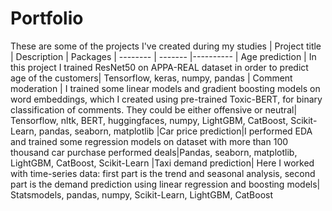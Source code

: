 # Portfolio
These are some of the projects I've created during my studies 
| Project title | Description | Packages
| -------- | ------- |----------
| Age prediction  | In this project I trained ResNet50 on APPA-REAL dataset in order to predict age of the customers| Tensorflow, keras, numpy, pandas
| Comment moderation | I trained some linear models and gradient boosting models on word embeddings, which I created using pre-trained Toxic-BERT, for binary classification of comments. They could be either offensive or neutral| Tensorflow, nltk, BERT, huggingfaces, numpy, LightGBM, CatBoost, Scikit-Learn, pandas, seaborn, matplotlib
|Car price prediction|I performed EDA and trained some regression models on dataset with more than 100 thousand car purchase performed deals|Pandas, seaborn, matplotlib, LightGBM, CatBoost, Scikit-Learn
|Taxi demand prediction| Here I worked with time-series data: first part is the trend and seasonal analysis, second part is the demand prediction using linear regression and boosting models| Statsmodels, pandas, numpy, Scikit-Learn, LightGBM, CatBoost 

